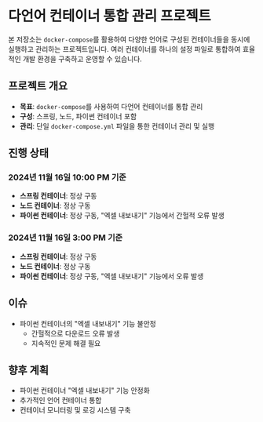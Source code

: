 # 다언어 컨테이너 통합 관리 프로젝트

본 저장소는 `docker-compose`를 활용하여 다양한 언어로 구성된 컨테이너들을 동시에 실행하고 관리하는 프로젝트입니다. 여러 컨테이너를 하나의 설정 파일로 통합하여 효율적인 개발 환경을 구축하고 운영할 수 있습니다.

## 프로젝트 개요

* **목표**: `docker-compose`를 사용하여 다언어 컨테이너를 통합 관리
* **구성**: 스프링, 노드, 파이썬 컨테이너 포함
* **관리**: 단일 `docker-compose.yml` 파일을 통한 컨테이너 관리 및 실행

## 진행 상태

### 2024년 11월 16일 10:00 PM 기준

* **스프링 컨테이너**: 정상 구동
* **노드 컨테이너**: 정상 구동
* **파이썬 컨테이너**: 정상 구동, "엑셀 내보내기" 기능에서 간헐적 오류 발생

### 2024년 11월 16일 3:00 PM 기준

* **스프링 컨테이너**: 정상 구동
* **노드 컨테이너**: 정상 구동
* **파이썬 컨테이너**: 정상 구동, "엑셀 내보내기" 기능에서 오류 발생

## 이슈

* 파이썬 컨테이너의 "엑셀 내보내기" 기능 불안정
    * 간헐적으로 다운로드 오류 발생
    * 지속적인 문제 해결 필요

## 향후 계획

* 파이썬 컨테이너 "엑셀 내보내기" 기능 안정화
* 추가적인 언어 컨테이너 통합
* 컨테이너 모니터링 및 로깅 시스템 구축

